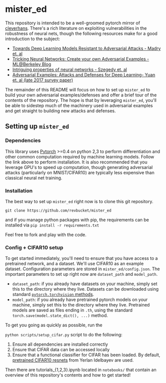 # mister_ed 

This repository is intended to be a well-groomed pytorch mirror of [cleverhans](https://github.com/tensorflow/cleverhans). There's a rich literature on exploiting vulnerabilities in the robustness of neural nets, though the following resources make for a good introduction to the subject:
- [Towards Deep Learning Models Resistant to Adversarial Attacks - Madry et. al](https://arxiv.org/abs/1706.06083)
- [Tricking Neural Networks: Create your own Adversarial Examples - ML@Berkeley Blog](https://ml.berkeley.edu/blog/2018/01/10/adversarial-examples/)
- [Intriguing properties of neural networks - Szegedy et. al](https://arxiv.org/abs/1312.6199)
- [Adversarial Examples: Attacks and Defenses for Deep Learning- Yuan et. al (late 2017 survey paper)](https://arxiv.org/pdf/1712.07107.pdf)

The remainder of this README will focus on how to set up `mister_ed` to build your own adversarial examples/defenses and offer a brief tour of the contents of the repository. The hope is that by leveraging `mister_ed`, you'll be able to sidestep much of the machinery used in adversarial examples and get straight to building new attacks and defenses. 

## Setting up `mister_ed`

### Dependencies
This library uses [Pytorch](http://pytorch.org/) >=0.4 on python 2,3 to perform differentiation and other common computation required by machine learning models. Follow the link above to perform installation. It is also recommended that you leverage GPU's to speed up computation, though generating adversarial attacks (particularly on MNIST/CIFAR10) are typically less expensive than classical neural net training.

### Installation 
The best way to set up `mister_ed` right now is to clone this git repository. 
```
git clone https://github.com/revbucket/mister_ed
```
and if you manage python packages with pip, the requirements can be installed via
``` pip install -r requirements.txt ```

Feel free to fork and play with the code. 

### Config + CIFAR10 setup 
To get started immediately, you'll need to ensure that you have access to a pretrained network, and a dataset. We'll use CIFAR10 as an example dataset. Configuration parameters are stored in `mister_ed/config.json`. The important parameters to set up right now are `dataset_path` and `model_path`. 
- `dataset_path`: if you already have datasets on your machine, simply set this to the directory where they live. Datasets can be downloaded using standard [`pytorch.torchvision` methods](http://pytorch.org/docs/master/torchvision/datasets.html).
- `model_path`: if you already have pretrained pytorch models on your machine, simply set this to the directory where they live. Pretrained models are saved as files ending in `.th`, using the standard `torch.save(model.state_dict(), ...)` method.

To get you going as quickly as possible, run the 

```python scripts/setup_cifar.py``` 
script to do the following:
1. Ensure all dependencies are installed correctly 
2. Ensure that CIFAR data can be accessed locally 
3. Ensure that a functional classifier for CIFAR has been loaded. By default, [pretrained CIFAR10 resnets](https://github.com/akamaster/pytorch_resnet_cifar10) from Yerlan Idelbayev are used.

Then there are tutorials_{1,2,3}.ipynb located in `notebooks/` that contain an overview of this repository's contents and how to get started!


